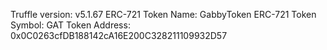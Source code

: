 
Truffle version: v5.1.67
ERC-721 Token Name: GabbyToken
ERC-721 Token Symbol: GAT
Token Address: 0x0C0263cfDB188142cA16E200C328211109932D57